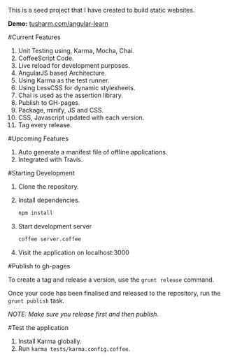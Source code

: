 This is a seed project that I have created to build static websites.

**Demo:** [tusharm.com/angular-learn](http://tusharm.com/angular-learn)

#Current Features

1. Unit Testing using, Karma, Mocha, Chai.
2. CoffeeScript Code.
3. Live reload for development purposes.
4. AngularJS based Architecture.
5. Using Karma as the test runner.
6. Using LessCSS for dynamic stylesheets.
7. Chai is used as the assertion library.
8. Publish to GH-pages.
9. Package, minify, JS and CSS.
10. CSS, Javascript updated with each version.
11. Tag every release.


#Upcoming Features

1. Auto generate a manifest file of offline applications.
2. Integrated with Travis.


#Starting Development

1. Clone the repository.
2. Install dependencies.

	```bash
	npm install
	```
3. Start development server

	```bash
	coffee server.coffee
	```
4. Visit the application on localhost:3000

#Publish to gh-pages

To create a tag and release a version, use the `grunt release` command.

Once your code has been finalised and released to the repository, run the `grunt publish` task.

*NOTE: Make sure you release first and then publish.*

#Test the application

1. Install Karma globally.
2. Run `karma tests/karma.config.coffee`.